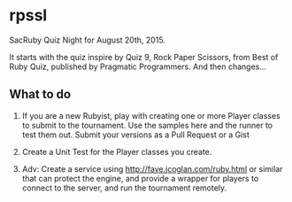 # rpssl

SacRuby Quiz Night for August 20th, 2015.

It starts with the quiz inspire by Quiz 9, Rock Paper Scissors, from Best of Ruby Quiz, 
published by Pragmatic Programmers. And then changes...

## What to do

1. If you are a new Rubyist, play with creating one or more Player classes to submit to the tournament. 
Use the samples here and the runner to test them out. Submit your versions as a Pull Request or a Gist

2. Create a Unit Test for the Player classes you create.

3. Adv: Create a service using http://faye.jcoglan.com/ruby.html or similar that can protect the engine, 
and provide a wrapper for players to connect to the server, and run the tournament remotely.
